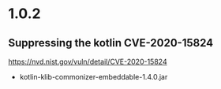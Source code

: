 # 1.0.2

## Suppressing the kotlin CVE-2020-15824
https://nvd.nist.gov/vuln/detail/CVE-2020-15824
- kotlin-klib-commonizer-embeddable-1.4.0.jar
